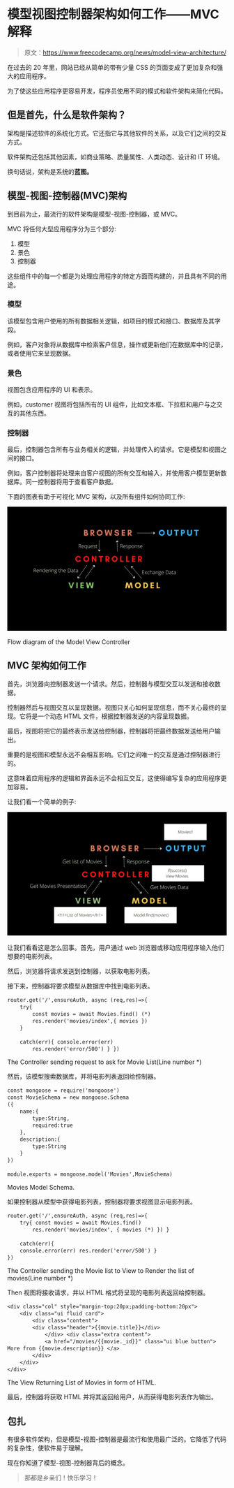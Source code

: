 # 模型视图控制器架构如何工作——MVC 解释

> 原文：<https://www.freecodecamp.org/news/model-view-architecture/>

在过去的 20 年里，网站已经从简单的带有少量 CSS 的页面变成了更加复杂和强大的应用程序。

为了使这些应用程序更容易开发，程序员使用不同的模式和软件架构来简化代码。

## 但是首先，什么是软件架构？

架构是描述软件的系统化方式。它还指它与其他软件的关系，以及它们之间的交互方式。

软件架构还包括其他因素，如商业策略、质量属性、人类动态、设计和 IT 环境。

换句话说，架构是系统的**蓝图。**

## 模型-视图-控制器(MVC)架构

到目前为止，最流行的软件架构是模型-视图-控制器，或 MVC。

MVC 将任何大型应用程序分为三个部分:

1.  模型
2.  景色
3.  控制器

这些组件中的每一个都是为处理应用程序的特定方面而构建的，并且具有不同的用途。

### 模型

该模型包含用户使用的所有数据相关逻辑，如项目的模式和接口、数据库及其字段。

例如，客户对象将从数据库中检索客户信息，操作或更新他们在数据库中的记录，或者使用它来呈现数据。

### 景色

视图包含应用程序的 UI 和表示。

例如，customer 视图将包括所有的 UI 组件，比如文本框、下拉框和用户与之交互的其他东西。

### 控制器

最后，控制器包含所有与业务相关的逻辑，并处理传入的请求。它是模型和视图之间的接口。

例如，客户控制器将处理来自客户视图的所有交互和输入，并使用客户模型更新数据库。同一控制器将用于查看客户数据。

下面的图表有助于可视化 MVC 架构，以及所有组件如何协同工作:

![Pink-Cute-Chic-Vintage-90s-Virtual-Trivia-Quiz-Presentations--15-](img/37166e7d7badc10094b75a7e4782d2b9.png)

Flow diagram of the Model View Controller

## MVC 架构如何工作

首先，浏览器向控制器发送一个请求。然后，控制器与模型交互以发送和接收数据。

控制器然后与视图交互以呈现数据。视图只关心如何呈现信息，而不关心最终的呈现。它将是一个动态 HTML 文件，根据控制器发送的内容呈现数据。

最后，视图将把它的最终表示发送给控制器，控制器将把最终数据发送给用户输出。

重要的是视图和模型永远不会相互影响。它们之间唯一的交互是通过控制器进行的。

这意味着应用程序的逻辑和界面永远不会相互交互，这使得编写复杂的应用程序更加容易。

让我们看一个简单的例子:

![Pink-Cute-Chic-Vintage-90s-Virtual-Trivia-Quiz-Presentations--16-](img/c355185d968bf6abd4b5b103c997139b.png)

让我们看看这是怎么回事。首先，用户通过 web 浏览器或移动应用程序输入他们想要的电影列表。

然后，浏览器将请求发送到控制器，以获取电影列表。

接下来，控制器将要求模型从数据库中找到电影列表。

```
router.get('/',ensureAuth, async (req,res)=>{ 
	try{ 
		const movies = await Movies.find() (*) 
		res.render('movies/index',{ movies }) 
    } 

	catch(err){ console.error(err) 
		res.render('error/500') } }) 
```

The Controller sending request to ask for Movie List(Line number *)‌

然后，该模型搜索数据库，并将电影列表返回给控制器。

```
const mongoose = require('mongoose') 
const MovieSchema = new mongoose.Schema
({ 
	name:{ 
        type:String, 
        required:true 
    }, 
	description:{ 
    	type:String 
    } 
}) 

module.exports = mongoose.model('Movies',MovieSchema)
```

Movies Model Schema.

如果控制器从模型中获得电影列表，控制器将要求视图显示电影列表。

```
router.get('/',ensureAuth, async (req,res)=>{ 
	try{ const movies = await Movies.find() 
		res.render('movies/index', { movies (*) }) } 

	catch(err){ 
    console.error(err) res.render('error/500') } 
})
```

The Controller sending the Movie list to View to Render the list of movies(Line number *)

‌Then 视图将接收请求，并以 HTML 格式将呈现的电影列表返回给控制器。

```
<div class="col" style="margin-top:20px;padding-bottom:20px">
    <div class="ui fluid card"> 
        <div class="content"> 
        <div class="header">{{movie.title}}</div> 
        	</div> <div class="extra content"> 
            <a href="/movies/{{movie._id}}" class="ui blue button"> More from {{movie.description}} </a> 
        </div> 
    </div>
</div>
```

The View Returning List of Movies in form of HTML.

最后，控制器将获取 HTML 并将其返回给用户，从而获得电影列表作为输出。

## 包扎

有很多软件架构，但是模型-视图-控制器是最流行和使用最广泛的。它降低了代码的复杂性，使软件易于理解。

现在你知道了模型-视图-控制器背后的概念。

> 那都是乡亲们！快乐学习！
